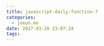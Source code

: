 ```yaml
---
title: javascript-daily-function-7
categories:
  - joeun.me
date: 2017-03-28 23:07:24
tags:
---
```

